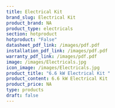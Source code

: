 ```yaml
---
title: Electrical Kit
brand_slug: Electrical Kit
product_brand: NA
product_type: electricals
section: hotproduct
hotproduct: "False"
datasheet_pdf_link: /images/pdf.pdf
installation_pdf_link: /images/pdf.pdf
warranty_pdf_link: /images/pdf.pdf
image: /images/Electricals.jpg
icon_image: /images/Electricals.jpg
product_title: "6.6 kW Electrical Kit "
product_content: 6.6 kW Electrical Kit
product_price: NA
type: products
draft: false
---
```

